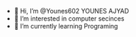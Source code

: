 - 👋 Hi, I’m @Younes602 YOUNES AJYAD
- 👀 I’m interested in computer secinces
- 🌱 I’m currently learning Programing

<!---
Younes602/Younes602 is a ✨ special ✨ repository because its `README.md` (this file) appears on your GitHub profile.
You can click the Preview link to take a look at your changes.
--->
